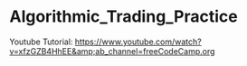 # Algorithmic_Trading_Practice
Youtube Tutorial: https://www.youtube.com/watch?v=xfzGZB4HhEE&amp;ab_channel=freeCodeCamp.org
